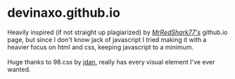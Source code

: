 # devinaxo.github.io

Heavily inspired (if not straight up plagiarized) by [_MrRedShark77's_](https://mrredshark77.github.io/) github.io page, but since I don't know jack of javascript I tried making it with a heavier focus on html and css, keeping javascript to a minimum.
\
\
Huge thanks to 98.css by [jdan](https://github.com/jdan), really has every visual element I've ever wanted.
